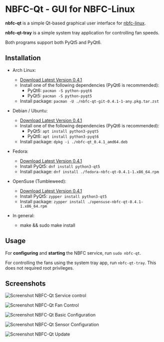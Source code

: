 NBFC-Qt - GUI for NBFC-Linux
============================

**nbfc-qt** is a simple Qt-based graphical user interface for [nbfc-linux](https://github.com/nbfc-linux/nbfc-linux).

**nbfc-qt-tray** is a simple system tray application for controlling fan speeds.

Both programs support both PyQt5 and PyQt6.

Installation
------------

- Arch Linux:
  - [Download Latest Version 0.4.1](https://github.com/nbfc-linux/nbfc-qt/releases/download/0.4.1/nbfc-qt-git-0.4.1-1-any.pkg.tar.zst)
  - Install one of the following dependencies (PyQt6 is recommended):
    - PyQt6: `pacman -S python-pyqt6`
    - PyQt5: `pacman -S python-pyqt5`
  - Install package: `pacman -U ./nbfc-qt-git-0.4.1-1-any.pkg.tar.zst`

- Debian / Ubuntu:
  - [Download Latest Version 0.4.1](https://github.com/nbfc-linux/nbfc-qt/releases/download/0.4.1/nbfc-qt_0.4.1_amd64.deb)
  - Install one of the following dependencies (PyQt6 is recommended):
    - PyQt5: `apt install python3-pyqt5`
    - PyQt6: `apt install python3-pyqt6`
  - Install package: `dpkg -i ./nbfc-qt_0.4.1_amd64.deb`

- Fedora:
  - [Download Latest Version 0.4.1](https://github.com/nbfc-linux/nbfc-qt/releases/download/0.4.1/fedora-nbfc-qt-0.4.1-1.x86_64.rpm)
  - Install PyQt5: `dnf install python3-qt5`
  - Install package: `dnf install ./fedora-nbfc-qt-0.4.1-1.x86_64.rpm`

- OpenSuse (Tumbleweed):
  - [Download Latest Version 0.4.1](https://github.com/nbfc-linux/nbfc-qt/releases/download/0.4.1/opensuse-nbfc-qt-0.4.1-1.x86_64.rpm)
  - Install PyQt5: `zypper install python3-qt5`
  - Install package: `zypper install ./opensuse-nbfc-qt-0.4.1-1.x86_64.rpm`

- In general:
  - make && sudo make install

Usage
-----

For **configuring** and **starting** the NBFC service, run `sudo nbfc-qt`.

For controlling the fans using the system tray app, run `nbfc-qt-tray`. This does not required root privileges.

Screenshots
-----------

![Screenshot NBFC-Qt Service control](http://nbfc-linux.github.io/img/nbfc-qt/nbfc-qt-service.png)

![Screenshot NBFC-Qt Fan Control](http://nbfc-linux.github.io/img/nbfc-qt/nbfc-qt-fans.png)

![Screenshot NBFC-Qt Basic Configuration](http://nbfc-linux.github.io/img/nbfc-qt/nbfc-qt-basic.png)

![Screenshot NBFC-Qt Sensor Configuration](http://nbfc-linux.github.io/img/nbfc-qt/nbfc-qt-sensors.png)

![Screenshot NBFC-Qt Update](http://nbfc-linux.github.io/img/nbfc-qt/nbfc-qt-update.png)

